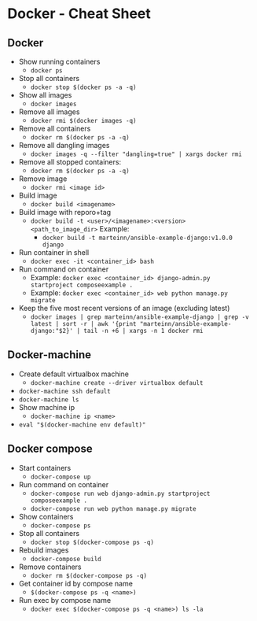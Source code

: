 # Docker - Cheat Sheet

## Docker
- Show running containers
    - `docker ps`
- Stop all containers
    - `docker stop $(docker ps -a -q)`
- Show all images
    - `docker images`
- Remove all images
    - `docker rmi $(docker images -q)`
- Remove all containers
    - `docker rm $(docker ps -a -q)`
- Remove all dangling images
    - `docker images -q --filter "dangling=true" | xargs docker rmi`
- Remove all stopped containers:
    - `docker rm $(docker ps -a -q)`
- Remove image
    - `docker rmi <image id>`
- Build image
    - `docker build <imagename>`
- Build image with reporo+tag
    - `docker build -t <user>/<imagename>:<version> <path_to_image_dir>`
    Example:
        - `docker build -t marteinn/ansible-example-django:v1.0.0 django`
- Run container in shell
    - `docker exec -it <container_id> bash`
- Run command on container
    - Example: `docker exec <container_id> django-admin.py startproject composeexample .`
    - Example: `docker exec <container_id> web python manage.py migrate`
- Keep the five most recent versions of an image (excluding latest)
    - `docker images | grep marteinn/ansible-example-django | grep -v latest | sort -r | awk '{print "marteinn/ansible-example-django:"$2}' | tail -n +6 | xargs -n 1 docker rmi`


## Docker-machine
- Create default virtualbox machine
    - `docker-machine create --driver virtualbox default`
- `docker-machine ssh default`
- `docker-machine ls`
- Show machine ip
    - `docker-machine ip <name>`
- `eval "$(docker-machine env default)"`


## Docker compose
- Start containers
    - `docker-compose up`
- Run command on container
    - `docker-compose run web django-admin.py startproject composeexample .`
    - `docker-compose run web python manage.py migrate`
- Show containers
    - `docker-compose ps`
- Stop all containers
    - `docker stop $(docker-compose ps -q)`
- Rebuild images
    - `docker-compose build`
- Remove containers
    - `docker rm $(docker-compose ps -q)`
- Get container id by compose name
    - `$(docker-compose ps -q <name>)`
- Run exec by compose name
    - `docker exec $(docker-compose ps -q <name>) ls -la`


